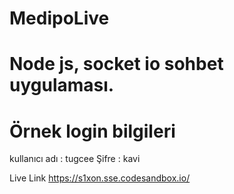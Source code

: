 # MedipoLive
# Node js, socket io sohbet uygulaması.


# Örnek login bilgileri
  kullanıcı adı : tugcee
          Şifre : kavi
  

Live Link https://s1xon.sse.codesandbox.io/

